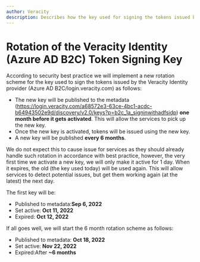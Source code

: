 ```yaml
---
author: Veracity
description: Describes how the key used for signing the tokens issued by the Veracity Identity provider is rotated 
---
```


# Rotation of the Veracity Identity (Azure AD B2C) Token Signing Key

According to security best practice we will implement a new rotation scheme for the key used to sign the tokens issued by the Veracity Identity provider (Azure AD B2C/login.veracity.com) as follows:
- The new key will be published to the metadata (https://login.veracity.com/a68572e3-63ce-4bc1-acdc-b64943502e9d/discovery/v2.0/keys?p=b2c_1a_signinwithadfsidp) **one month before it gets activated**. This will allow the services to pick up the new key.
- Once the new key is activated, tokens will be issued using the new key.
- A new key will be published **every 6 months**.

We do not expect this to cause issue for services as they should already handle such rotation in accordance with best practice, however, the very first time we activate a new key, we will only make it active for 1 day. When it expires, the old (the key used today) will be used again. This will allow services to detect potential issues, but get them working again (at the latest) the next day.

The first key will be:
- Published to metadata:**Sep 6, 2022**
- Set active: **Oct 11, 2022**
- Expired: **Oct 12, 2022**

If all goes well, we will start the 6 month rotation scheme as follows:
- Published to metadata: **Oct 18, 2022**
- Set active: **Nov 22, 2022**
- Expired:After **~6 months**